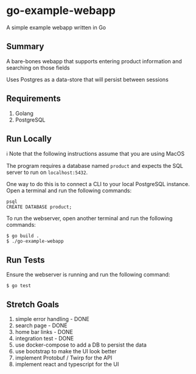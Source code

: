 # go-example-webapp
A simple example webapp written in Go

## Summary
A bare-bones webapp that supports entering product information and searching on those fields

Uses Postgres as a data-store that will persist between sessions

## Requirements

1. Golang
2. PostgreSQL

## Run Locally

:information_source: Note that the following instructions assume that you are using MacOS

The program requires a database named `product` and expects the SQL server to run on `localhost:5432`.

One way to do this is to connect a CLI to your local PostgreSQL instance. Open a terminal and run the following commands:

```
psql
CREATE DATABASE product;
```

To run the webserver, open another terminal and run the following commands:

```
$ go build .
$ ./go-example-webapp
```

## Run Tests

Ensure the webserver is running and run the following command:

```
$ go test
```

## Stretch Goals

1. simple error handling - DONE
2. search page - DONE
3. home bar links - DONE
4. integration test - DONE
5. use docker-compose to add a DB to persist the data 
6. use bootstrap to make the UI look better
7. implement Protobuf / Twirp for the API
8. implement react and typescript for the UI

